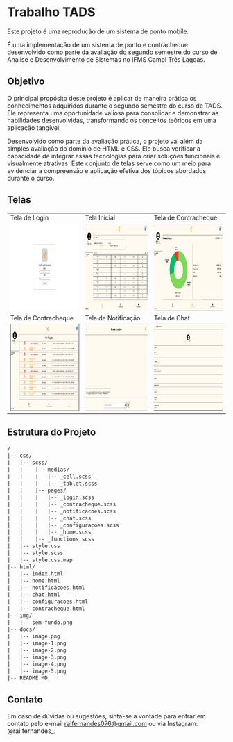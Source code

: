 # Trabalho TADS

Este projeto é uma reprodução de um sistema de ponto mobile.

É uma implementação de um sistema de ponto e contracheque desenvolvido como parte da avaliação do segundo semestre do curso de Analise e Desenvolvimento de Sistemas no IFMS Campi Três Lagoas.

## Objetivo

O principal propósito deste projeto é aplicar de maneira prática os conhecimentos adquiridos durante o segundo semestre do curso de TADS. Ele representa uma oportunidade valiosa para consolidar e demonstrar as habilidades desenvolvidas, transformando os conceitos teóricos em uma aplicação tangível.

Desenvolvido como parte da avaliação prática, o projeto vai além da simples avaliação do domínio de HTML e CSS. Ele busca verificar a capacidade de integrar essas tecnologias para criar soluções funcionais e visualmente atrativas. Este conjunto de telas serve como um meio para evidenciar a compreensão e aplicação efetiva dos tópicos abordados durante o curso.

## Telas

|                                                                               |                                                                               |                                                                               |
| ----------------------------------------------------------------------------- | ----------------------------------------------------------------------------- | ----------------------------------------------------------------------------- |
| Tela de Login                                                                 | Tela Inicial                                                                  | Tela de Contracheque                                                          |
| [<img src="./docs/image.png" width="350" height="200">](./docs/image.png)     | [<img src="./docs/image-1.png" width="350" height="200">](./docs/image-1.png) | [<img src="./docs/image-2.png" width="350" height="200">](./docs/image-2.png) |
| Tela de Contracheque                                                          | Tela de Notificação                                                           | Tela de Chat                                                                  |
| [<img src="./docs/image-3.png" width="350" height="200">](./docs/image-3.png) | [<img src="./docs/image-4.png" width="350" height="200">](./docs/image-4.png) | [<img src="./docs/image-5.png" width="350" height="200">](./docs/image-5.png) |

## Estrutura do Projeto

```
/
|-- css/
|   |-- scss/
|   |    |-- medias/
|   |    |   |-- _cell.scss
|   |    |   |-- _tablet.scss
|   |    |-- pages/
|   |    |   |-- _login.scss
|   |    |   |-- _contracheque.scss
|   |    |   |-- _notificacoes.scss
|   |    |   |-- _chat.scss
|   |    |   |-- _configuracoes.scss
|   |    |   |-- _home.scss
|   |    |-- _functions.scss
|   |-- style.css
|   |-- style.scss
|   |-- style.css.map
|-- html/
|   |-- index.html
|   |-- home.html
|   |-- notificacoes.html
|   |-- chat.html
|   |-- configuracoes.html
|   |-- contracheque.html
|-- img/
|   |-- sem-fundo.png
|-- docs/
|   |-- image.png
|   |-- image-1.png
|   |-- image-2.png
|   |-- image-3.png
|   |-- image-4.png
|   |-- image-5.png
|-- README.MD
```

## Contato

Em caso de dúvidas ou sugestões, sinta-se à vontade para entrar em contato pelo e-mail raifernandes076@gmail.com ou via Instagram: @rai.fernandes\_.

